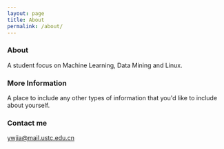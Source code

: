 ```yaml
---
layout: page
title: About
permalink: /about/
---
```

### About
A student focus on Machine Learning, Data Mining and Linux.

### More Information

A place to include any other types of information that you'd like to include about yourself. 

### Contact me

[ywjia@mail.ustc.edu.cn](mailto:ywjia@mail.ustc.edu.cn)
